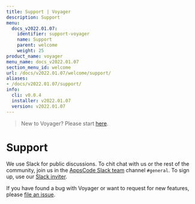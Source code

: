 ```yaml
---
title: Support | Voyager
description: Support
menu:
  docs_v2022.01.07:
    identifier: support-voyager
    name: Support
    parent: welcome
    weight: 25
product_name: voyager
menu_name: docs_v2022.01.07
section_menu_id: welcome
url: /docs/v2022.01.07/welcome/support/
aliases:
- /docs/v2022.01.07/support/
info:
  cli: v0.0.4
  installer: v2022.01.07
  version: v2022.01.07
---
```


> New to Voyager? Please start [here](/docs/v2022.01.07/concepts/overview).

# Support

We use Slack for public discussions. To chit chat with us or the rest of the community, join us in the [AppsCode Slack team](https://appscode.slack.com/messages/C0XQFLGRM/details/) channel `#general`. To sign up, use our [Slack inviter](https://slack.appscode.com/).

If you have found a bug with Voyager or want to request for new features, please [file an issue](https://github.com/voyagermesh/voyager/issues/new).
